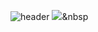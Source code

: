 ![header](https://capsule-render.vercel.app/api?type=wave&color=auto&height=300&section=header&text=JaeSeopGit%20&fontSize=90)
<img src="https://img.shields.io/badge/Python-3766AB?style=flat-square&logo=Python&logoColor=white"/></a>&nbsp 



